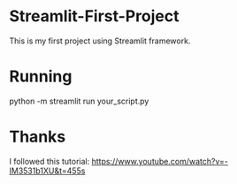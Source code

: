# Streamlit-First-Project
This is my first project using Streamlit framework.

# Running
python -m streamlit run your_script.py

# Thanks
I followed this tutorial: https://www.youtube.com/watch?v=-IM3531b1XU&t=455s
